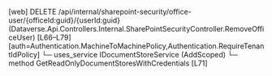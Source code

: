 [web] DELETE /api/internal/sharepoint-security/office-user/{officeId:guid}/{userId:guid}  (Dataverse.Api.Controllers.Internal.SharePointSecurityController.RemoveOfficeUser)  [L66–L79] [auth=Authentication.MachineToMachinePolicy,Authentication.RequireTenantIdPolicy]
  └─ uses_service IDocumentStoreService (AddScoped)
    └─ method GetReadOnlyDocumentStoresWithCredentials [L71]

